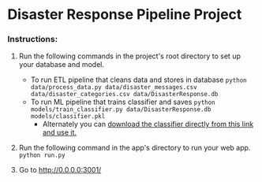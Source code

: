 # Disaster Response Pipeline Project

### Instructions:
1. Run the following commands in the project's root directory to set up your database and model.

    - To run ETL pipeline that cleans data and stores in database
        `python data/process_data.py data/disaster_messages.csv data/disaster_categories.csv data/DisasterResponse.db`
    - To run ML pipeline that trains classifier and saves
        `python models/train_classifier.py data/DisasterResponse.db models/classifier.pkl`
		- Alternately you can [download the classifier directly from this link and use it.](https://drive.proton.me/urls/QSME3S6WRR#tznjH1e2KwgX)

2. Run the following command in the app's directory to run your web app.
    `python run.py`

3. Go to http://0.0.0.0:3001/
